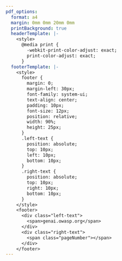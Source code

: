 ```yaml
---
pdf_options:
  format: a4
  margin: 0mm 0mm 20mm 0mm
  printBackground: true
  headerTemplate: |-
    <style>
      @media print {
        -webkit-print-color-adjust: exact;
        print-color-adjust: exact;
      }
  footerTemplate: |-
    <style>
      footer {
        margin: 0;
        margin-left: 30px;
        font-family: system-ui;
        text-align: center;
        padding: 10px;
        font-size: 12px;
        position: relative;
        width: 90%;
        height: 25px;
      }
      .left-text {
        position: absolute;
        top: 10px;
        left: 10px;
        bottom: 10px;
      }
      .right-text {
        position: absolute;
        top: 10px;
        right: 10px;
        bottom: 10px;
      }
    </style>
    <footer>
      <div class="left-text">
        <span>genai.owasp.org</span>
      </div>
      <div class="right-text">
        <span class="pageNumber"></span>
      </div>
    </footer>
---
```

